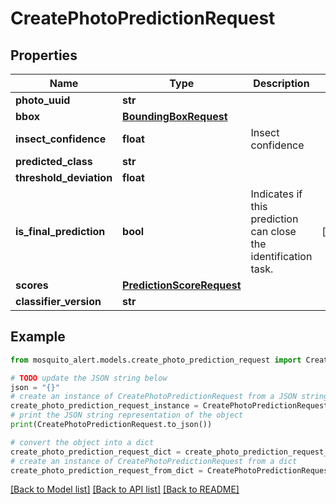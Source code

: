 # CreatePhotoPredictionRequest


## Properties

Name | Type | Description | Notes
------------ | ------------- | ------------- | -------------
**photo_uuid** | **str** |  | 
**bbox** | [**BoundingBoxRequest**](BoundingBoxRequest.md) |  | 
**insect_confidence** | **float** | Insect confidence | 
**predicted_class** | **str** |  | 
**threshold_deviation** | **float** |  | 
**is_final_prediction** | **bool** | Indicates if this prediction can close the identification task. | [optional] 
**scores** | [**PredictionScoreRequest**](PredictionScoreRequest.md) |  | 
**classifier_version** | **str** |  | 

## Example

```python
from mosquito_alert.models.create_photo_prediction_request import CreatePhotoPredictionRequest

# TODO update the JSON string below
json = "{}"
# create an instance of CreatePhotoPredictionRequest from a JSON string
create_photo_prediction_request_instance = CreatePhotoPredictionRequest.from_json(json)
# print the JSON string representation of the object
print(CreatePhotoPredictionRequest.to_json())

# convert the object into a dict
create_photo_prediction_request_dict = create_photo_prediction_request_instance.to_dict()
# create an instance of CreatePhotoPredictionRequest from a dict
create_photo_prediction_request_from_dict = CreatePhotoPredictionRequest.from_dict(create_photo_prediction_request_dict)
```
[[Back to Model list]](../README.md#documentation-for-models) [[Back to API list]](../README.md#documentation-for-api-endpoints) [[Back to README]](../README.md)


